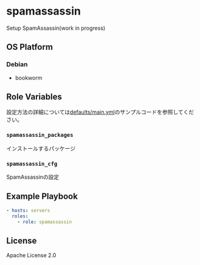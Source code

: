 spamassassin
=================

Setup SpamAssassin(work in progress)

OS Platform
-----------------

### Debian

- bookworm

Role Variables
--------------

設定方法の詳細については[defaults/main.yml](defaults/main.yml)のサンプルコードを参照してください。

### `spamassassin_packages`

インストールするパッケージ

### `spamassassin_cfg`

SpamAssassinの設定

Example Playbook
--------------

```yaml
- hosts: servers
  roles:
    - role: spamassassin
```

License
--------------

Apache License 2.0
